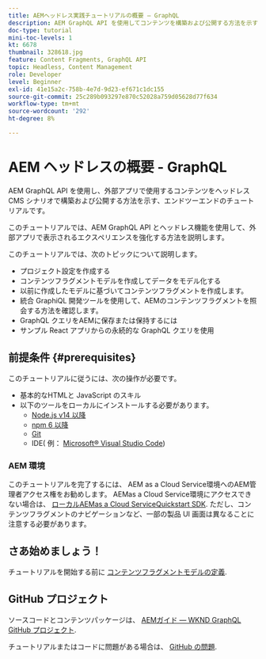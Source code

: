 ```yaml
---
title: AEMヘッドレス実践チュートリアルの概要 — GraphQL
description: AEM GraphQL API を使用してコンテンツを構築および公開する方法を示す、エンドツーエンドのチュートリアルです。
doc-type: tutorial
mini-toc-levels: 1
kt: 6678
thumbnail: 328618.jpg
feature: Content Fragments, GraphQL API
topic: Headless, Content Management
role: Developer
level: Beginner
exl-id: 41e15a2c-758b-4e7d-9d23-ef671c1dc155
source-git-commit: 25c289b093297e870c52028a759d05628d77f634
workflow-type: tm+mt
source-wordcount: '292'
ht-degree: 8%

---
```


# AEM ヘッドレスの概要 - GraphQL

AEM GraphQL API を使用し、外部アプリで使用するコンテンツをヘッドレス CMS シナリオで構築および公開する方法を示す、エンドツーエンドのチュートリアルです。

このチュートリアルでは、AEM GraphQL API とヘッドレス機能を使用して、外部アプリで表示されるエクスペリエンスを強化する方法を説明します。

このチュートリアルでは、次のトピックについて説明します。

* プロジェクト設定を作成する
* コンテンツフラグメントモデルを作成してデータをモデル化する
* 以前に作成したモデルに基づいてコンテンツフラグメントを作成します。
* 統合 GraphiQL 開発ツールを使用して、AEMのコンテンツフラグメントを照会する方法を確認します。
* GraphQL クエリをAEMに保存または保持するには
* サンプル React アプリからの永続的な GraphQL クエリを使用


## 前提条件 {#prerequisites}

このチュートリアルに従うには、次の操作が必要です。

* 基本的なHTMLと JavaScript のスキル
* 以下のツールをローカルにインストールする必要があります。
   * [Node.js v14 以降](https://nodejs.org/ja/)
   * [npm 6 以降](https://www.npmjs.com/)
   * [Git](https://git-scm.com/)
   * IDE( 例： [Microsoft® Visual Studio Code](https://code.visualstudio.com/))

### AEM 環境

このチュートリアルを完了するには、 AEM as a Cloud Service環境へのAEM管理者アクセス権をお勧めします。 AEMas a Cloud Service環境にアクセスできない場合は、 [ローカルAEMas a Cloud ServiceQuickstart SDK](/help/cloud-service/local-development-environment/aem-runtime.md). ただし、コンテンツフラグメントのナビゲーションなど、一部の製品 UI 画面は異なることに注意する必要があります。

## さあ始めましょう！

チュートリアルを開始する前に [コンテンツフラグメントモデルの定義](content-fragment-models.md).

## GitHub プロジェクト

ソースコードとコンテンツパッケージは、 [AEMガイド — WKND GraphQL GitHub プロジェクト](https://github.com/adobe/aem-guides-wknd-graphql).

チュートリアルまたはコードに問題がある場合は、 [GitHub の問題](https://github.com/adobe/aem-guides-wknd-graphql/issues).
